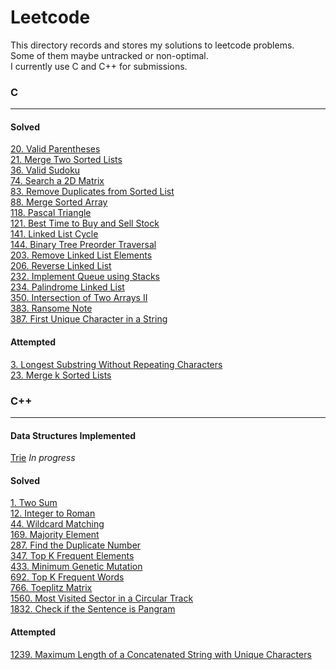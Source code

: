 # Leetcode
This directory records and stores my solutions to leetcode problems.  
Some of them maybe untracked or non-optimal.  
I currently use C and C++ for submissions.


### C
---
#### Solved
[20. Valid Parentheses](c/validParentheses.c)  
[21. Merge Two Sorted Lists](c/mergeKSortedLists.c)  
[36. Valid Sudoku](c/valSudoku.c)  
[74. Search a 2D Matrix](c/search2dMat.c)  
[83. Remove Duplicates from Sorted List](c/rmDupSortedList.c)  
[88. Merge Sorted Array](c/mergeSortedArray.c)  
[118. Pascal Triangle](c/pascalTriangle.c)  
[121. Best Time to Buy and Sell Stock](c/bestTimeBBStock.c)  
[141. Linked List Cycle](c/linkedListCycle.c)  
[144. Binary Tree Preorder Traversal](c/treePreorder.c)  
[203. Remove Linked List Elements](c/rmElements.c)  
[206. Reverse Linked List](c/revList.c)  
[232. Implement Queue using Stacks](c/queueUsing2Stacks.c)  
[234. Palindrome Linked List](c/isPalindromeList.c)  
[350. Intersection of Two Arrays II](c/arrIntersect.c)  
[383. Ransome Note](c/ransomNote.c)  
[387. First Unique Character in a String](c/firstUniqChar.c)  
#### Attempted  
[3. Longest Substring Without Repeating Characters](c/longestSubStr.c)  
[23. Merge k Sorted Lists](c/mergeKSortedLists.c)  

### C++
---
#### Data Structures Implemented  
[Trie](cpp/data_structures/trie.cpp) *In progress*   
#### Solved   
[1. Two Sum](cpp/twoSum.cpp)  
[12. Integer to Roman](cpp/romanNum.cpp)  
[44. Wildcard Matching](cpp/wildCard.cpp)  
[169. Majority Element](cpp/majority.cpp)  
[287. Find the Duplicate Number](cpp/findDupNumber.cpp)  
[347. Top K Frequent Elements](cpp/kFreqElement.cpp)  
[433. Minimum Genetic Mutation](cpp/minGenMutation.cpp)  
[692. Top K Frequent Words](cpp/kFreq.cpp)  
[766. Toeplitz Matrix](cpp/toeplitz.cpp)  
[1560. Most Visited Sector in a Circular Track](cpp/circulartrack.cpp)  
[1832. Check if the Sentence is Pangram](cpp/pangram.cpp)  
#### Attempted
[1239. Maximum Length of a Concatenated String with Unique Characters](cpp/maxLenUniqueCharConcat.cpp)  


